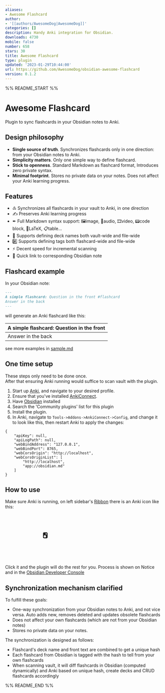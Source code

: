 ```yaml
---
aliases:
- Awesome Flashcard
author:
- '[[authors/AwesomeDog|AwesomeDog]]'
categories: []
description: Handy Anki integration for Obsidian.
downloads: 4730
mobile: false
number: 658
stars: 30
title: Awesome Flashcard
type: plugin
updated: '2023-01-29T10:44:00'
url: https://github.com/AwesomeDog/obsidian-awesome-flashcard
version: 0.1.2
---
```


%% README_START %%

# Awesome Flashcard

Plugin to sync flashcards in your Obsidian notes to Anki.

## Design philosophy

- **Single source of truth**. Synchronizes flashcards only in one direction: from your Obsidian notes to
  Anki.
- **Simplicity matters**. Only one simple way to define flashcard.
- **Stick to openness**. Standard Markdown as flashcard format, Introduces zero private syntax.
- **Minimal footprint**. Stores no private data on your notes. Does not affect your Anki learning progress.

## Features

- ♳ Synchronizes all flashcards in your vault to Anki, in one direction
- ✍ Preserves Anki learning progress
- ✒ Full Markdown syntax support: 🖼️image, 🎤audio, 🎞️video, 📟code block, 🔢LaTeX, 📋table...
- 🎴 Supports defining deck names both vault-wide and file-wide
- #️⃣ Supports defining tags both flashcard-wide and file-wide
- ⚡ Decent speed for incremental scanning
- 🔗 Quick link to corresponding Obsidian note

## Flashcard example

In your Obsidian note:

```markdown
---
A simple flashcard: Question in the front #flashcard
Answer in the back
---
```

will generate an Anki flashcard like this:

| A simple flashcard: Question in the front |
|-------------------------------------------|
| Answer in the back                        |

see more examples in [sample.md](tests/files/sample.md)

## One time setup

These steps only need to be done once.  
After that ensuring Anki running would suffice to scan vault with the plugin.

1. Start up [Anki](https://apps.ankiweb.net/), and navigate to your desired profile.
2. Ensure that you've installed [AnkiConnect](https://github.com/FooSoft/anki-connect).
3. Have [Obsidian](https://obsidian.md/) installed
4. Search the 'Community plugins' list for this plugin
5. Install the plugin.
6. In Anki, navigate to `Tools->Addons->AnkiConnect->Config`, and change it to look like this, then restart Anki to
   apply the changes:

```
{
    "apiKey": null,
    "apiLogPath": null,
    "webBindAddress": "127.0.0.1",
    "webBindPort": 8765,
    "webCorsOrigin": "http://localhost",
    "webCorsOriginList": [
        "http://localhost",
        "app://obsidian.md"
    ]
}
```

## How to use

Make sure Anki is running, on left sidebar's [Ribbon](https://help.obsidian.md/User+interface/Workspace/Ribbon) there is
an Anki icon like this:

<svg transform="scale(0.2)">
<path fill="currentColor" stroke="currentColor" d="M 27.00,3.53 C 18.43,6.28 16.05,10.38 16.00,19.00 16.00,19.00 16.00,80.00 16.00,80.00 16.00,82.44 15.87,85.73 16.74,88.00 20.66,98.22 32.23,97.00 41.00,97.00 41.00,97.00 69.00,97.00 69.00,97.00 76.63,96.99 82.81,95.84 86.35,88.00 88.64,82.94 88.00,72.79 88.00,67.00 88.00,67.00 88.00,24.00 88.00,24.00 87.99,16.51 87.72,10.42 80.98,5.65 76.04,2.15 69.73,3.00 64.00,3.00 64.00,3.00 27.00,3.53 27.00,3.53 Z M 68.89,15.71 C 74.04,15.96 71.96,19.20 74.01,22.68 74.01,22.68 76.72,25.74 76.72,25.74 80.91,30.85 74.53,31.03 71.92,34.29 70.70,35.81 70.05,38.73 67.81,39.09 65.64,39.43 63.83,37.03 61.83,36.00 59.14,34.63 56.30,35.24 55.08,33.40 53.56,31.11 56.11,28.55 56.20,25.00 56.24,23.28 55.32,20.97 56.20,19.35 57.67,16.66 60.89,18.51 64.00,17.71 64.00,17.71 68.89,15.71 68.89,15.71 Z M 43.06,43.86 C 49.81,45.71 48.65,51.49 53.21,53.94 56.13,55.51 59.53,53.51 62.94,54.44 64.83,54.96 66.30,56.05 66.54,58.11 67.10,62.74 60.87,66.31 60.69,71.00 60.57,74.03 64.97,81.26 61.40,83.96 57.63,86.82 51.36,80.81 47.00,82.22 43.96,83.20 40.23,88.11 36.11,87.55 29.79,86.71 33.95,77.99 32.40,74.18 30.78,70.20 24.67,68.95 23.17,64.97 22.34,62.79 23.39,61.30 25.15,60.09 28.29,57.92 32.74,58.49 35.44,55.57 39.11,51.60 36.60,45.74 43.06,43.86 Z" />
</svg>

Click it and the plugin will do the rest for you.
Process is shown on Notice and in the [Obsidian Developer Console](https://forum.obsidian.md/t/how-to-access-the-console/16703/9)

## Synchronization mechanism clarified

To fulfill these goals:

- One-way synchronization from your Obsidian notes to Anki, and not vice versa. Auto adds new, removes deleted and
  updates obsolete flashcards
- Does not affect your own flashcards (which are not from your Obsidian notes)
- Stores no private data on your notes.

The synchronization is designed as follows:

- Flashcard's deck name and front text are combined to get a unique hash
- Each flashcard from Obsidian is tagged with the hash to tell from your own flashcards
- When scanning vault, it will diff flashcards in Obsidian (computed dynamically) and Anki based on unique hash, create decks and CRUD flashcards accordingly


%% README_END %%